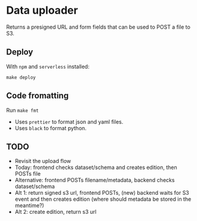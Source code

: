 # Data uploader

Returns a presigned URL and form fields that can be used to POST a file to S3.

## Deploy

With `npm` and `serverless` installed:

`make deploy`

## Code fromatting

Run `make fmt`

 - Uses `prettier` to format json and yaml files.
 - Uses `black` to format python.

## TODO

 - Revisit the upload flow
  - Today: frontend checks dataset/schema and creates edition, then POSTs file
  - Alternative: frontend POSTs filename/metadata, backend checks dataset/schema
   - Alt 1: return signed s3 url, frontend POSTs, (new) backend waits for S3 event and then creates edition (where should metadata be stored in the meantime?)
   - Alt 2: create edition, return s3 url

